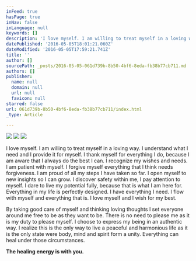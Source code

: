 ```yaml
---
inFeed: true
hasPage: true
inNav: false
inLanguage: null
keywords: []
description: 'I love myself. I am willing to treat myself in a loving way. I understand what I need and I provide it for myself. I thank myself for everything I do, because I am aware that I always do the best I can. I recognize my wishes and needs. I am patient with myself. I forgive myself everything that I think needs forgiveness. I am proud of all my steps I have taken so far. I open myself to new insights so I can grow. I discover safety within me, I pay attention to myself. I dare to live my potential fully, because that is what I am here for. Everything in my life is perfectly designed. I have everything I need. I flow with myself and everything that is. I love myself and I wish for my best. '
datePublished: '2016-05-05T18:01:21.060Z'
dateModified: '2016-05-05T17:59:21.741Z'
title: ''
author: []
sourcePath: _posts/2016-05-05-061d739b-8b50-4bf6-8eda-fb38b77cb711.md
authors: []
publisher:
  name: null
  domain: null
  url: null
  favicon: null
starred: false
url: 061d739b-8b50-4bf6-8eda-fb38b77cb711/index.html
_type: Article

---
```

![](https://the-grid-user-content.s3-us-west-2.amazonaws.com/531726be-d44e-490b-89a6-2e6faa09500e.jpg)
![](https://the-grid-user-content.s3-us-west-2.amazonaws.com/2082d6e5-8688-48d8-90a9-2175af2005b0.jpg)
![](https://the-grid-user-content.s3-us-west-2.amazonaws.com/6ea56f48-ffb5-406d-9b42-6ecd2128cebd.jpg)

I love myself. I am willing to treat myself in a loving way. I understand what I need and I provide it for myself. I thank myself for everything I do, because I am aware that I always do the best I can. I recognize my wishes and needs. I am patient with myself. I forgive myself everything that I think needs forgiveness. I am proud of all my steps I have taken so far. I open myself to new insights so I can grow. I discover safety within me, I pay attention to myself. I dare to live my potential fully, because that is what I am here for. Everything in my life is perfectly designed. I have everything I need. I flow with myself and everything that is. I love myself and I wish for my best.

By taking good care of myself and thinking loving thoughts I set everyone around me free to be as they want to be. There is no need to please me as it is my duty to please myself. I choose to express my being in an authentic way. I realize this is the only way to live a peaceful and harmonious life as it is the only state were body, mind and spirit form a unity. Everything can heal under those circumstances. 

**The healing energy is with you.**